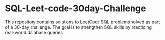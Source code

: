 # SQL-Leet-code-30day-Challenge
This repository contains solutions to LeetCode SQL problems solved as part of a 30-day challenge. The goal is to strengthen SQL skills by practicing real-world database queries
